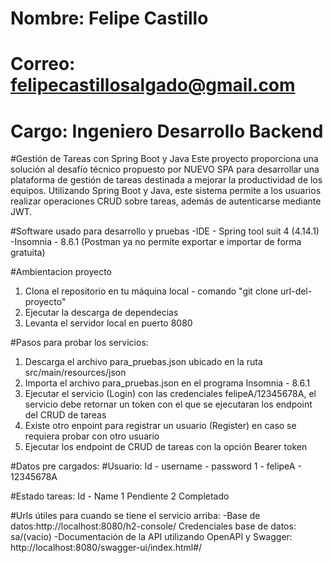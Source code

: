 # Nombre: Felipe Castillo
# Correo: felipecastillosalgado@gmail.com
# Cargo: Ingeniero Desarrollo Backend

#Gestión de Tareas con Spring Boot y Java
Este proyecto proporciona una solución al desafío técnico propuesto por NUEVO SPA para desarrollar una plataforma de gestión de tareas destinada a mejorar la productividad de los equipos. Utilizando Spring Boot y Java, este sistema permite a los usuarios realizar operaciones CRUD sobre tareas, además de autenticarse mediante JWT.

#Software usado para desarrollo y pruebas
-IDE - Spring tool suit 4 (4.14.1)
-Insomnia - 8.6.1 (Postman ya no permite exportar e importar de forma gratuita)

#Ambientacion proyecto
1) Clona el repositorio en tu máquina local - comando "git clone url-del-proyecto"
2) Ejecutar la descarga de dependecias
3) Levanta el servidor local en puerto 8080

#Pasos para probar los servicios:
1) Descarga el archivo para_pruebas.json ubicado en la ruta src/main/resources/json
2) Importa el archivo para_pruebas.json en el programa Insomnia - 8.6.1
3) Ejecutar el servicio (Login) con las credenciales felipeA/12345678A, el servicio debe retornar un token con el que se ejecutaran los endpoint del CRUD de tareas
4) Existe otro enpoint para registrar un usuario (Register) en caso se requiera probar con otro usuario
5) Ejecutar los endpoint de CRUD de tareas con la opción Bearer token

#Datos pre cargados:
#Usuario: 
Id - username - password
1  - felipeA  - 12345678A

#Estado tareas: 
Id - Name
1	 Pendiente
2	 Completado

#Urls útiles para cuando se tiene el servicio arriba:
-Base de datos:http://localhost:8080/h2-console/
Credenciales base de datos: sa/(vacio)
-Documentación de la API utilizando OpenAPI y Swagger: http://localhost:8080/swagger-ui/index.html#/
